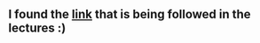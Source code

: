 ## I found the [link](https://www.youtube.com/playlist?list=PLByK_3hwzY3Tysh-SY9MKZhMm9wIfNOas) that is being followed in the lectures :)